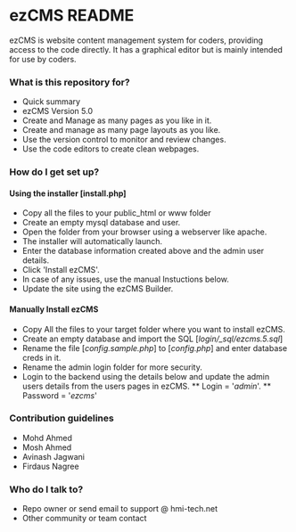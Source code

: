 # ezCMS README #

ezCMS is website content management system for coders, providing access to the code directly. 
It has a graphical editor but is mainly intended for use by coders.

### What is this repository for? ###

* Quick summary
* ezCMS Version 5.0
* Create and Manage as many pages as you like in it.
* Create and manage as many page layouts as you like.
* Use the version control to monitor and review changes.
* Use the code editors to create clean webpages.

### How do I get set up? ###

#### Using the installer [install.php] ####

* Copy all the files to your public_html or www folder
* Create an empty mysql database and user.
* Open the folder from your browser using a webserver like apache.
* The installer will automatically launch.
* Enter the database information created above and the admin user details.
* Click 'Install ezCMS'.
* In case of any issues, use the manual Instuctions below.
* Update the site using the ezCMS Builder.

#### Manually Install ezCMS ####

* Copy All the files to your target folder where you want to install ezCMS.
* Create an empty database and import the SQL [*login/_sql/ezcms.5.sql*]
* Rename the file [*config.sample.php*] to [*config.php*] and enter database creds in it.
* Rename the admin login folder for more security.
* Login to the backend using the details below and update the admin users details from the users pages in ezCMS.
** Login = '*admin*'.
** Password = '*ezcms*'

### Contribution guidelines ###

* Mohd Ahmed
* Mosh Ahmed
* Avinash Jagwani
* Firdaus Nagree

### Who do I talk to? ###

* Repo owner or send email to support @ hmi-tech.net
* Other community or team contact
